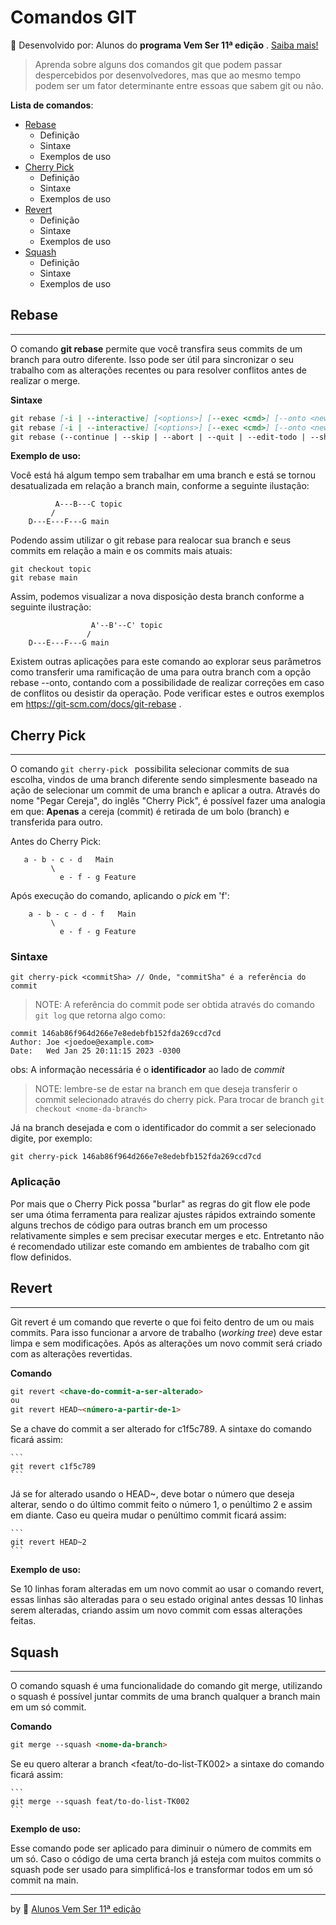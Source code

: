 # Comandos GIT

🔵 Desenvolvido por: Alunos do **programa Vem Ser 11ª edição** . [Saiba mais!](README-info.md)

> Aprenda sobre alguns dos comandos git que podem passar despercebidos por desenvolvedores, mas que ao mesmo tempo podem ser um fator determinante entre essoas que sabem git ou não.

**Lista de comandos**:

-   [Rebase](#Rebase)
    -   Definição
    -   Sintaxe
    -   Exemplos de uso
-   [Cherry Pick](#Cherry-Pick)
    -   Definição
    -   Sintaxe
    -   Exemplos de uso
-   [Revert](#Revert)
    -   Definição
    -   Sintaxe
    -   Exemplos de uso
-   [Squash](#Squash)
    -   Definição
    -   Sintaxe
    -   Exemplos de uso

## Rebase

---

O comando **git rebase** permite que você transfira seus commits de um branch para outro diferente. Isso pode ser útil para sincronizar o seu trabalho com as alterações recentes ou para resolver conflitos antes de realizar o merge.

**Sintaxe**

```md
git rebase [-i | --interactive] [<options>] [--exec <cmd>] [--onto <newbase> | --keep-base] [<upstream> [<branch>]]
git rebase [-i | --interactive] [<options>] [--exec <cmd>] [--onto <newbase>] --root [<branch>]
git rebase (--continue | --skip | --abort | --quit | --edit-todo | --show-current-patch)
```

**Exemplo de uso:**

Você está há algum tempo sem trabalhar em uma branch e está se tornou desatualizada em relação a branch main, conforme a seguinte ilustação:

```
          A---B---C topic
         /
    D---E---F---G main
```

Podendo assim utilizar o git rebase para realocar sua branch e seus commits em relação a main e os commits mais atuais:

```
git checkout topic
git rebase main
```

Assim, podemos visualizar a nova disposição desta branch conforme a seguinte ilustração:

```
                  A'--B'--C' topic
                 /
    D---E---F---G main
```

Existem outras aplicações para este comando ao explorar seus parâmetros como transferir uma ramificação de uma para outra branch com a opção rebase --onto, contando com a possibilidade de realizar correções em caso de conflitos ou desistir da operação. Pode verificar estes e outros exemplos em https://git-scm.com/docs/git-rebase .

## Cherry Pick

---

O comando `git cherry-pick ` possibilita selecionar commits de sua escolha, vindos de uma branch diferente sendo simplesmente baseado na ação de selecionar um commit de uma branch e aplicar a outra. Através do nome "Pegar Cereja", do inglês "Cherry Pick", é possível fazer uma analogia em que: **Apenas** a cereja (commit) é retirada de um bolo (branch) e transferida para outro.

Antes do Cherry Pick:

```
   a - b - c - d   Main
         \
           e - f - g Feature

```

Após execução do comando, aplicando o _pick_ em 'f':

```
    a - b - c - d - f   Main
         \
           e - f - g Feature
```

### **Sintaxe**

```
git cherry-pick <commitSha> // Onde, "commitSha" é a referência do commit
```

> NOTE: A referência do commit pode ser obtida através do comando `git log` que retorna algo como:

```
commit 146ab86f964d266e7e8edebfb152fda269ccd7cd
Author: Joe <joedoe@example.com>
Date:   Wed Jan 25 20:11:15 2023 -0300
```

obs: A informação necessária é o **identificador** ao lado de _commit_

> NOTE: lembre-se de estar na branch em que deseja transferir o commit selecionado através do cherry pick. Para trocar de branch `git checkout <nome-da-branch> `

Já na branch desejada e com o identificador do commit a ser selecionado digite, por exemplo:

```
git cherry-pick 146ab86f964d266e7e8edebfb152fda269ccd7cd
```

### **Aplicação**

Por mais que o Cherry Pick possa "burlar" as regras do git flow ele pode ser uma ótima ferramenta para realizar ajustes rápidos extraindo somente alguns trechos de código para outras branch em um processo relativamente simples e sem precisar executar merges e etc. Entretanto não é recomendado utilizar este comando em ambientes de trabalho com git flow definidos.

## Revert

---

Git revert é um comando que reverte o que foi feito dentro de um ou mais commits.
Para isso funcionar a arvore de trabalho (_working tree_) deve estar limpa e sem modificações.
Após as alterações um novo commit será criado com as alterações revertidas.

**Comando**

```md
git revert <chave-do-commit-a-ser-alterado>
ou
git revert HEAD~<número-a-partir-de-1>
```

Se a chave do commit a ser alterado for c1f5c789.
A sintaxe do comando ficará assim:

    ```
    git revert c1f5c789
    ```

Já se for alterado usando o HEAD~, deve botar o número que deseja alterar, sendo o do último commit feito o número 1, o penúltimo 2 e assim em diante.
Caso eu queira mudar o penúltimo commit ficará assim:

    ```
    git revert HEAD~2
    ```

**Exemplo de uso:**

Se 10 linhas foram alteradas em um novo commit ao usar o comando revert, essas linhas são alteradas para o seu estado original antes dessas 10 linhas serem alteradas, criando assim um novo commit com essas alterações feitas.

## Squash

---

O comando squash é uma funcionalidade do comando git merge, utilizando o squash é possível juntar commits de uma branch qualquer a branch main em um só commit.

**Comando**

```md
git merge --squash <nome-da-branch>
```

Se eu quero alterar a branch <feat/to-do-list-TK002> a sintaxe do comando ficará assim:

    ```
    git merge --squash feat/to-do-list-TK002
    ```

**Exemplo de uso:**

Esse comando pode ser aplicado para diminuir o número de commits em um só.
Caso o código de uma certa branch já esteja com muitos commits o squash pode ser usado para simplificá-los e transformar todos em um só commit na main.

---

by 🔵 [Alunos Vem Ser 11ª edição](README-info.md)
